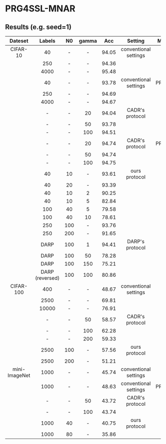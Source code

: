 # PRG4SSL-MNAR

## Results (e.g. seed=1)

| Dateset | Labels | N0 |gamma|Acc|Setting|Method|
| :-----:| :----: | :----: |:----: |:----: |:----: |:----: |
|CIFAR-10 | 40 | - |-|94.05 |conventional settings|PRG|
| | 250 | - |- |94.36 |||
| | 4000 | - |- |95.48 |||
| | 40 | - |-|93.78 |conventional settings|PRG^Last|
| | 250 | - |- |94.69 |||
| | 4000 | - |- |94.67 |||
| | - | - |20 |94.04 |CADR's protocol|PRG|
| | - | - |50 |93.78 |||
| | - | - |100 |94.51 |||
| | - | - |20 |94.74 |CADR's protocol|PRG^Last|
| | - | - |50 |94.74 |||
| | - | - |100 |94.75 |||
| | 40 | 10 |- |93.61 |ours protocol|PRG|
| | 40 | 20 |- |93.39 |||
| | 40 | 10 |2 |90.25 |||
| | 40 | 10 |5 |82.84 |||
| | 100 | 40 |5 |79.58 |||
| | 100 | 40 |10 |78.61 |||
| | 250 | 100 |- |93.76 |||
| | 250 | 200 |- |91.65 |||
|  | DARP | 100 |1 |94.41 |DARP's protocol|PRG|
|  | DARP | 100 |50 |78.28 |||
|  | DARP | 100 |150 |75.21 |||
|  | DARP (reversed) | 100 |100 |80.86 |||
|CIFAR-100  | 400 | - |- |48.67 |conventional settings|PRG|
|  | 2500 | - |- |69.81|||
|  | 10000 | - |- |76.91 |||
|  | - | - |50 |58.57 |CADR's protocol||
|  | - | - |100 |62.28 |||
|  | - | - |200 |59.33 |||
|  | 2500 | 100 |- |57.56 |ours protocol||
|  | 2500 | 200 |- |51.21 |||
|mini-ImageNet | 1000| -|- |45.74 |conventional settings|PRG|
| | 1000| -|- |48.63 |conventional settings|PRG^Last|
| | -| -|50 |43.72 |CADR's protocol|||
| | -| - |100 |43.74 |||
| | 1000| 40 |- |40.75 |ours protocol|||
| | 1000| 80 |- |35.86|||
